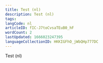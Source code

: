 ```yaml
---
title: Test (nl)
description: Test (nl)
tags: 
langCode: nl
articleID: fIC-J7toCvsaTEuB0_hF
wordCount: 2
lastUpdated: 1666023247395
languageCollectionID: HKKIGFhO_jWbQHp777DC
---
```


Test (nl)
